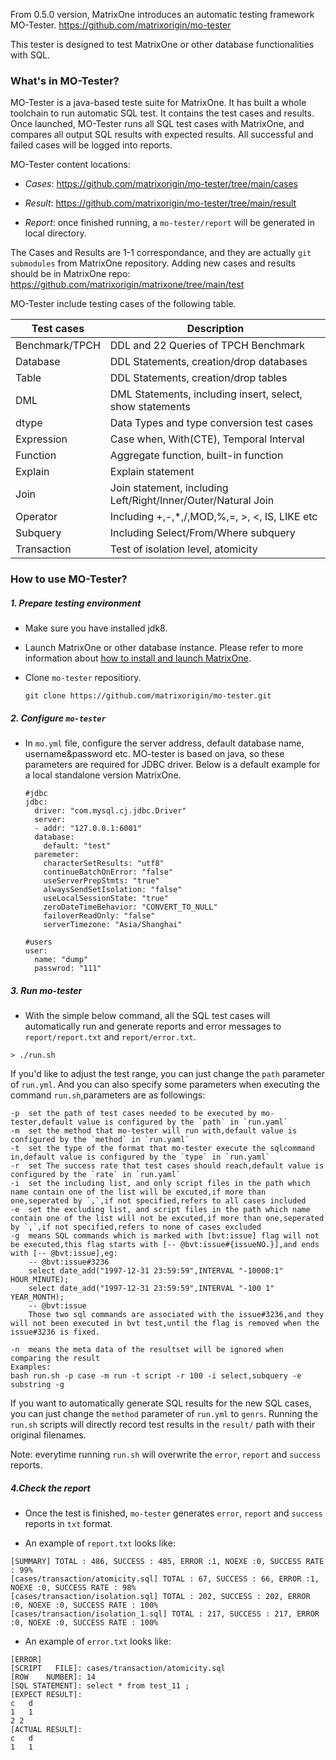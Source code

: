 From 0.5.0 version, MatrixOne introduces an automatic testing framework MO-Tester. https://github.com/matrixorigin/mo-tester

This tester is designed to test MatrixOne or other database functionalities with SQL.

### What's in MO-Tester?

MO-Tester is a java-based teste suite for MatrixOne. It has built a whole toolchain to run automatic SQL test. It contains the test cases and results. Once launched, MO-Tester runs all SQL test cases with MatrixOne, and compares all output SQL results with expected results. All successful and failed cases will be logged into reports.

MO-Tester content locations: 

* *Cases*: https://github.com/matrixorigin/mo-tester/tree/main/cases

* *Result*: https://github.com/matrixorigin/mo-tester/tree/main/result

* *Report*: once finished running, a `mo-tester/report` will be generated in local directory.

The Cases and Results are 1-1 correspondance, and they are actually `git submodules` from MatrixOne repository. Adding new cases and results should be in MatrixOne repo: https://github.com/matrixorigin/matrixone/tree/main/test

MO-Tester include testing cases of the following table.

| Test cases     | Description                                                  |
| -------------- | ------------------------------------------------------------ |
| Benchmark/TPCH | DDL and 22 Queries of TPCH Benchmark                         |
| Database       | DDL Statements, creation/drop databases                      |
| Table          | DDL Statements, creation/drop tables                         |
| DML            | DML Statements, including insert, select, show statements    |
| dtype          | Data Types and type conversion test cases                    |
| Expression     | Case when, With(CTE), Temporal Interval                      |
| Function       | Aggregate function, built-in function                        |
| Explain        | Explain statement                                            |
| Join           | Join statement, including Left/Right/Inner/Outer/Natural Join |
| Operator       | Including +,-,*,/,MOD,%,=, >, <, IS, LIKE etc                |
| Subquery       | Including Select/From/Where subquery                         |
| Transaction    | Test of isolation level, atomicity                           |

### How to use MO-Tester?

##### 1. Prepare testing environment

* Make sure you have installed jdk8. 

* Launch MatrixOne or other database instance. Please refer to more information about [how to install and launch MatrixOne](https://docs.matrixorigin.io/0.5.0/MatrixOne/Get-Started/install-standalone-matrixone/). 

* Clone `mo-tester` repositiory.

  ```
  git clone https://github.com/matrixorigin/mo-tester.git
  ```

##### 2. Configure `mo-tester`

* In `mo.yml` file, configure the server address, default database name, username&password etc. MO-tester is based on java, so these parameters are required for JDBC driver. Below is a default example for a local standalone version MatrixOne.

  ```
  #jdbc
  jdbc:
    driver: "com.mysql.cj.jdbc.Driver"
    server:
    - addr: "127.0.0.1:6001"
    database:
      default: "test"
    paremeter:
      characterSetResults: "utf8"
      continueBatchOnError: "false"
      useServerPrepStmts: "true"
      alwaysSendSetIsolation: "false"
      useLocalSessionState: "true"
      zeroDateTimeBehavior: "CONVERT_TO_NULL"
      failoverReadOnly: "false"
      serverTimezone: "Asia/Shanghai"
  
  #users
  user:
    name: "dump"
    passwrod: "111"
  ```

##### 3. Run mo-tester

* With the simple below command, all the SQL test cases will automatically run and generate reports and error messages to `report/report.txt` and `report/error.txt`.

```
> ./run.sh
```

If you'd like to adjust the test range, you can just change the `path` parameter of `run.yml`. And you can also specify some 			parameters when executing the command `run.sh`,parameters are as followings:

```
-p  set the path of test cases needed to be executed by mo-tester,default value is configured by the `path` in `run.yaml`
-m  set the method that mo-tester will run with,default value is configured by the `method` in `run.yaml`
-t  set the type of the format that mo-tester execute the sqlcommand in,default value is configured by the `type` in `run.yaml`
-r  set The success rate that test cases should reach,default value is configured by the `rate` in `run.yaml`
-i  set the including list, and only script files in the path which name contain one of the list will be excuted,if more than one,seperated by `,`,if not specified,refers to all cases included
-e  set the excluding list, and script files in the path which name contain one of the list will not be excuted,if more than one,seperated by `,`,if not specified,refers to none of cases excluded
-g  means SQL commands which is marked with [bvt:issue] flag will not be executed,this flag starts with [-- @bvt:issue#{issueNO.}],and ends with [-- @bvt:issue],eg:
    -- @bvt:issue#3236
    select date_add("1997-12-31 23:59:59",INTERVAL "-10000:1" HOUR_MINUTE);
    select date_add("1997-12-31 23:59:59",INTERVAL "-100 1" YEAR_MONTH);
    -- @bvt:issue
    Those two sql commands are associated with the issue#3236,and they will not been executed in bvt test,until the flag is removed when the issue#3236 is fixed.
    
-n  means the meta data of the resultset will be ignored when comparing the result
Examples:
bash run.sh -p case -m run -t script -r 100 -i select,subquery -e substring -g
```

If you want to automatically generate SQL results for the new SQL cases, you can just change the `method` parameter of `run.yml` to `genrs`. Running the `run.sh` scripts will directly record test results in the `result/` path with their original filenames.

Note: everytime running `run.sh` will overwrite the `error`, `report` and `success` reports.

##### 4.Check the report

* Once the test is finished, `mo-tester` generates `error`, `report` and `success` reports in `txt` format.

* An example of `report.txt`  looks like:

```[SUMMARY] TOTAL : 486, SUCCESS : 486, ERROR :0, NOEXE :0, SUCCESS RATE : 100%
[SUMMARY] TOTAL : 486, SUCCESS : 485, ERROR :1, NOEXE :0, SUCCESS RATE : 99%
[cases/transaction/atomicity.sql] TOTAL : 67, SUCCESS : 66, ERROR :1, NOEXE :0, SUCCESS RATE : 98%
[cases/transaction/isolation.sql] TOTAL : 202, SUCCESS : 202, ERROR :0, NOEXE :0, SUCCESS RATE : 100%
[cases/transaction/isolation_1.sql] TOTAL : 217, SUCCESS : 217, ERROR :0, NOEXE :0, SUCCESS RATE : 100%
```

* An example of `error.txt` looks like:

```
[ERROR]
[SCRIPT   FILE]: cases/transaction/atomicity.sql
[ROW    NUMBER]: 14
[SQL STATEMENT]: select * from test_11 ;
[EXPECT RESULT]:
c	d
1	1
2 2
[ACTUAL RESULT]:
c	d
1	1
```

